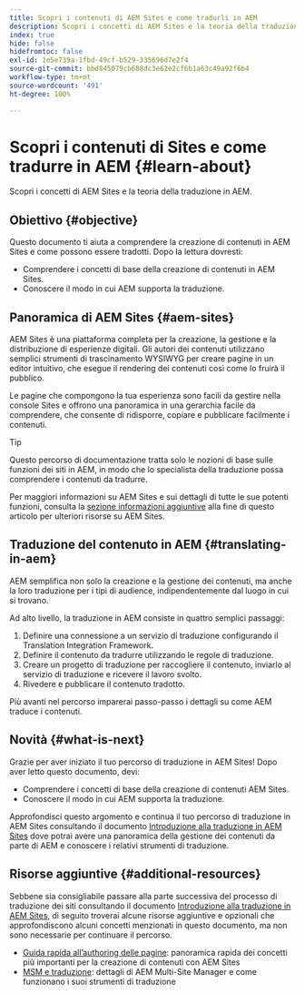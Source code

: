 ```yaml
---
title: Scopri i contenuti di AEM Sites e come tradurli in AEM
description: Scopri i concetti di AEM Sites e la teoria della traduzione in AEM.
index: true
hide: false
hidefromtoc: false
exl-id: 1e5e739a-1fbd-49cf-b529-335696d7e2f4
source-git-commit: bbd845079cb688dc3e62e2cf6b1a63c49a92f6b4
workflow-type: tm+mt
source-wordcount: '491'
ht-degree: 100%

---
```


# Scopri i contenuti di Sites e come tradurre in AEM {#learn-about}

Scopri i concetti di AEM Sites e la teoria della traduzione in AEM.

## Obiettivo {#objective}

Questo documento ti aiuta a comprendere la creazione di contenuti in AEM Sites e come possono essere tradotti. Dopo la lettura dovresti:

* Comprendere i concetti di base della creazione di contenuti in AEM Sites.
* Conoscere il modo in cui AEM supporta la traduzione.

## Panoramica di AEM Sites {#aem-sites}

AEM Sites è una piattaforma completa per la creazione, la gestione e la distribuzione di esperienze digitali. Gli autori dei contenuti utilizzano semplici strumenti di trascinamento WYSIWYG per creare pagine in un editor intuitivo, che esegue il rendering dei contenuti così come lo fruirà il pubblico.

Le pagine che compongono la tua esperienza sono facili da gestire nella console Sites e offrono una panoramica in una gerarchia facile da comprendere, che consente di ridisporre, copiare e pubblicare facilmente i contenuti.

>[!TIP]
>
>Questo percorso di documentazione tratta solo le nozioni di base sulle funzioni dei siti in AEM, in modo che lo specialista della traduzione possa comprendere i contenuti da tradurre.
>
>Per maggiori informazioni su AEM Sites e sui dettagli di tutte le sue potenti funzioni, consulta la [sezione informazioni aggiuntive](#additional-information) alla fine di questo articolo per ulteriori risorse su AEM Sites.

## Traduzione del contenuto in AEM {#translating-in-aem}

AEM semplifica non solo la creazione e la gestione dei contenuti, ma anche la loro traduzione per i tipi di audience, indipendentemente dal luogo in cui si trovano.

Ad alto livello, la traduzione in AEM consiste in quattro semplici passaggi:

1. Definire una connessione a un servizio di traduzione configurando il Translation Integration Framework.
1. Definire il contenuto da tradurre utilizzando le regole di traduzione.
1. Creare un progetto di traduzione per raccogliere il contenuto, inviarlo al servizio di traduzione e ricevere il lavoro svolto.
1. Rivedere e pubblicare il contenuto tradotto.


Più avanti nel percorso imparerai passo-passo i dettagli su come AEM traduce i contenuti.

## Novità {#what-is-next}

Grazie per aver iniziato il tuo percorso di traduzione in AEM Sites! Dopo aver letto questo documento, devi:

* Comprendere i concetti di base della creazione di contenuti AEM Sites.
* Conoscere il modo in cui AEM supporta la traduzione.

Approfondisci questo argomento e continua il tuo percorso di traduzione in AEM Sites consultando il documento [Introduzione alla traduzione in AEM Sites](getting-started.md) dove potrai avere una panoramica della gestione dei contenuti da parte di AEM e conoscere i relativi strumenti di traduzione.

## Risorse aggiuntive {#additional-resources}

Sebbene sia consigliabile passare alla parte successiva del processo di traduzione dei siti consultando il documento [Introduzione alla traduzione in AEM Sites](getting-started.md), di seguito troverai alcune risorse aggiuntive e opzionali che approfondiscono alcuni concetti menzionati in questo documento, ma non sono necessarie per continuare il percorso.

* [Guida rapida all’authoring delle pagine](/help/sites-cloud/authoring/quick-start.md): panoramica rapida dei concetti più importanti per la creazione di contenuti con AEM Sites
* [MSM e traduzione](/help/sites-cloud/administering/msm-and-translation.md): dettagli di AEM Multi-Site Manager e come funzionano i suoi strumenti di traduzione
